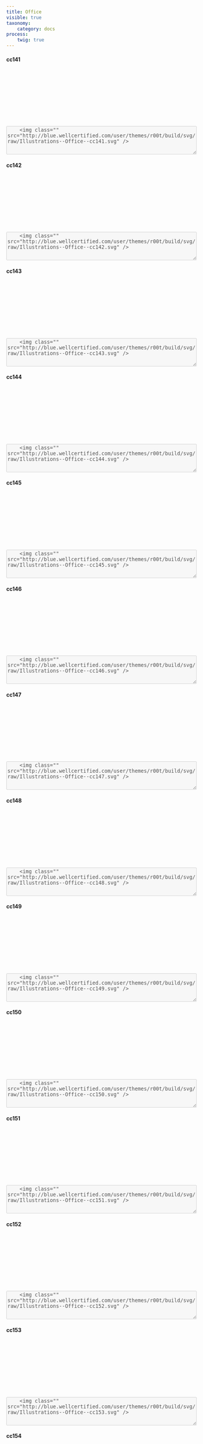 ```yaml
---
title: Office
visible: true
taxonomy:
    category: docs
process:
	twig: true
---
```


<!-- cc141 -->

<div class="row">

<div class="col-3 text-center">
<h4 class="mt-4">cc141</h4>
<svg class="icon icon-xl">
<use xlink:href="../../user/themes/r00t/build/svg/symbol/styleguide.svg#Illustrations--Office--cc141"></use>
</svg>
</div>


<div class="col-9">
<div class="highlight p-4">
	<textarea disabled style="width: 100%; min-height: 75px">
	<img class="" src="http://blue.wellcertified.com/user/themes/r00t/build/svg/raw/Illustrations--Office--cc141.svg" />
	</textarea>
</div>
</div>
</div>



<!-- cc142 -->

<div class="row">

<div class="col-3 text-center">
<h4 class="mt-4">cc142</h4>
<svg class="icon icon-xl">
<use xlink:href="../../user/themes/r00t/build/svg/symbol/styleguide.svg#Illustrations--Office--cc142"></use>
</svg>
</div>


<div class="col-9">
<div class="highlight p-4">
	<textarea disabled style="width: 100%; min-height: 75px">
	<img class="" src="http://blue.wellcertified.com/user/themes/r00t/build/svg/raw/Illustrations--Office--cc142.svg" />
	</textarea>
</div>
</div>
</div>




<!-- cc143 -->

<div class="row">

<div class="col-3 text-center">
<h4 class="mt-4">cc143</h4>
<svg class="icon icon-xl">
<use xlink:href="../../user/themes/r00t/build/svg/symbol/styleguide.svg#Illustrations--Office--cc143"></use>
</svg>
</div>


<div class="col-9">
<div class="highlight p-4">
	<textarea disabled style="width: 100%; min-height: 75px">
	<img class="" src="http://blue.wellcertified.com/user/themes/r00t/build/svg/raw/Illustrations--Office--cc143.svg" />
	</textarea>
</div>
</div>
</div>




<!-- cc144 -->

<div class="row">

<div class="col-3 text-center">
<h4 class="mt-4">cc144</h4>
<svg class="icon icon-xl">
<use xlink:href="../../user/themes/r00t/build/svg/symbol/styleguide.svg#Illustrations--Office--cc144"></use>
</svg>
</div>


<div class="col-9">
<div class="highlight p-4">
	<textarea disabled style="width: 100%; min-height: 75px">
	<img class="" src="http://blue.wellcertified.com/user/themes/r00t/build/svg/raw/Illustrations--Office--cc144.svg" />
	</textarea>
</div>
</div>
</div>




<!-- cc145 -->

<div class="row">

<div class="col-3 text-center">
<h4 class="mt-4">cc145</h4>
<svg class="icon icon-xl">
<use xlink:href="../../user/themes/r00t/build/svg/symbol/styleguide.svg#Illustrations--Office--cc145"></use>
</svg>
</div>


<div class="col-9">
<div class="highlight p-4">
	<textarea disabled style="width: 100%; min-height: 75px">
	<img class="" src="http://blue.wellcertified.com/user/themes/r00t/build/svg/raw/Illustrations--Office--cc145.svg" />
	</textarea>
</div>
</div>
</div>





<!-- cc146 -->

<div class="row">

<div class="col-3 text-center">
<h4 class="mt-4">cc146</h4>
<svg class="icon icon-xl">
<use xlink:href="../../user/themes/r00t/build/svg/symbol/styleguide.svg#Illustrations--Office--cc146"></use>
</svg>
</div>


<div class="col-9">
<div class="highlight p-4">
	<textarea disabled style="width: 100%; min-height: 75px">
	<img class="" src="http://blue.wellcertified.com/user/themes/r00t/build/svg/raw/Illustrations--Office--cc146.svg" />
	</textarea>
</div>
</div>
</div>




<!-- cc147 -->

<div class="row">

<div class="col-3 text-center">
<h4 class="mt-4">cc147</h4>
<svg class="icon icon-xl">
<use xlink:href="../../user/themes/r00t/build/svg/symbol/styleguide.svg#Illustrations--Office--cc147"></use>
</svg>
</div>


<div class="col-9">
<div class="highlight p-4">
	<textarea disabled style="width: 100%; min-height: 75px">
	<img class="" src="http://blue.wellcertified.com/user/themes/r00t/build/svg/raw/Illustrations--Office--cc147.svg" />
	</textarea>
</div>
</div>
</div>





<!-- cc148 -->

<div class="row">

<div class="col-3 text-center">
<h4 class="mt-4">cc148</h4>
<svg class="icon icon-xl">
<use xlink:href="../../user/themes/r00t/build/svg/symbol/styleguide.svg#Illustrations--Office--cc148"></use>
</svg>
</div>


<div class="col-9">
<div class="highlight p-4">
	<textarea disabled style="width: 100%; min-height: 75px">
	<img class="" src="http://blue.wellcertified.com/user/themes/r00t/build/svg/raw/Illustrations--Office--cc148.svg" />
	</textarea>
</div>
</div>
</div>



<!-- cc149 -->

<div class="row">

<div class="col-3 text-center">
<h4 class="mt-4">cc149</h4>
<svg class="icon icon-xl">
<use xlink:href="../../user/themes/r00t/build/svg/symbol/styleguide.svg#Illustrations--Office--cc149"></use>
</svg>
</div>


<div class="col-9">
<div class="highlight p-4">
	<textarea disabled style="width: 100%; min-height: 75px">
	<img class="" src="http://blue.wellcertified.com/user/themes/r00t/build/svg/raw/Illustrations--Office--cc149.svg" />
	</textarea>
</div>
</div>
</div>




<!-- cc150 -->

<div class="row">

<div class="col-3 text-center">
<h4 class="mt-4">cc150</h4>
<svg class="icon icon-xl">
<use xlink:href="../../user/themes/r00t/build/svg/symbol/styleguide.svg#Illustrations--Office--cc150"></use>
</svg>
</div>


<div class="col-9">
<div class="highlight p-4">
	<textarea disabled style="width: 100%; min-height: 75px">
	<img class="" src="http://blue.wellcertified.com/user/themes/r00t/build/svg/raw/Illustrations--Office--cc150.svg" />
	</textarea>
</div>
</div>
</div>




<!-- cc151 -->

<div class="row">

<div class="col-3 text-center">
<h4 class="mt-4">cc151</h4>
<svg class="icon icon-xl">
<use xlink:href="../../user/themes/r00t/build/svg/symbol/styleguide.svg#Illustrations--Office--cc151"></use>
</svg>
</div>


<div class="col-9">
<div class="highlight p-4">
	<textarea disabled style="width: 100%; min-height: 75px">
	<img class="" src="http://blue.wellcertified.com/user/themes/r00t/build/svg/raw/Illustrations--Office--cc151.svg" />
	</textarea>
</div>
</div>
</div>


<!-- cc152 -->

<div class="row">

<div class="col-3 text-center">
<h4 class="mt-4">cc152</h4>
<svg class="icon icon-xl">
<use xlink:href="../../user/themes/r00t/build/svg/symbol/styleguide.svg#Illustrations--Office--cc152"></use>
</svg>
</div>


<div class="col-9">
<div class="highlight p-4">
	<textarea disabled style="width: 100%; min-height: 75px">
	<img class="" src="http://blue.wellcertified.com/user/themes/r00t/build/svg/raw/Illustrations--Office--cc152.svg" />
	</textarea>
</div>
</div>
</div>



<!-- cc153 -->

<div class="row">

<div class="col-3 text-center">
<h4 class="mt-4">cc153</h4>
<svg class="icon icon-xl">
<use xlink:href="../../user/themes/r00t/build/svg/symbol/styleguide.svg#Illustrations--Office--cc153"></use>
</svg>
</div>


<div class="col-9">
<div class="highlight p-4">
	<textarea disabled style="width: 100%; min-height: 75px">
	<img class="" src="http://blue.wellcertified.com/user/themes/r00t/build/svg/raw/Illustrations--Office--cc153.svg" />
	</textarea>
</div>
</div>
</div>





<!-- cc154 -->

<div class="row">

<div class="col-3 text-center">
<h4 class="mt-4">cc154</h4>
<svg class="icon icon-xl">
<use xlink:href="../../user/themes/r00t/build/svg/symbol/styleguide.svg#Illustrations--Office--cc154"></use>
</svg>
</div>


<div class="col-9">
<div class="highlight p-4">
	<textarea disabled style="width: 100%; min-height: 75px">
	<img class="" src="http://blue.wellcertified.com/user/themes/r00t/build/svg/raw/Illustrations--Office--cc154.svg" />
	</textarea>
</div>
</div>
</div>





<!-- cc155 -->

<div class="row">

<div class="col-3 text-center">
<h4 class="mt-4">cc155</h4>
<svg class="icon icon-xl">
<use xlink:href="../../user/themes/r00t/build/svg/symbol/styleguide.svg#Illustrations--Office--cc155"></use>
</svg>
</div>


<div class="col-9">
<div class="highlight p-4">
	<textarea disabled style="width: 100%; min-height: 75px">
	<img class="" src="http://blue.wellcertified.com/user/themes/r00t/build/svg/raw/Illustrations--Office--cc155.svg" />
	</textarea>
</div>
</div>
</div>




<!-- cc156 -->

<div class="row">

<div class="col-3 text-center">
<h4 class="mt-4">cc156</h4>
<svg class="icon icon-xl">
<use xlink:href="../../user/themes/r00t/build/svg/symbol/styleguide.svg#Illustrations--Office--cc156"></use>
</svg>
</div>


<div class="col-9">
<div class="highlight p-4">
	<textarea disabled style="width: 100%; min-height: 75px">
	<img class="" src="http://blue.wellcertified.com/user/themes/r00t/build/svg/raw/Illustrations--Office--cc156.svg" />
	</textarea>
</div>
</div>
</div>




<!-- cc157 -->

<div class="row">

<div class="col-3 text-center">
<h4 class="mt-4">cc157</h4>
<svg class="icon icon-xl">
<use xlink:href="../../user/themes/r00t/build/svg/symbol/styleguide.svg#Illustrations--Office--cc157"></use>
</svg>
</div>


<div class="col-9">
<div class="highlight p-4">
	<textarea disabled style="width: 100%; min-height: 75px">
	<img class="" src="http://blue.wellcertified.com/user/themes/r00t/build/svg/raw/Illustrations--Office--cc157.svg" />
	</textarea>
</div>
</div>
</div>




<!-- cc158 -->

<div class="row">

<div class="col-3 text-center">
<h4 class="mt-4">cc158</h4>
<svg class="icon icon-xl">
<use xlink:href="../../user/themes/r00t/build/svg/symbol/styleguide.svg#Illustrations--Office--cc158"></use>
</svg>
</div>


<div class="col-9">
<div class="highlight p-4">
	<textarea disabled style="width: 100%; min-height: 75px">
	<img class="" src="http://blue.wellcertified.com/user/themes/r00t/build/svg/raw/Illustrations--Office--cc158.svg" />
	</textarea>
</div>
</div>
</div>





<!-- cc159 -->

<div class="row">

<div class="col-3 text-center">
<h4 class="mt-4">cc159</h4>
<svg class="icon icon-xl">
<use xlink:href="../../user/themes/r00t/build/svg/symbol/styleguide.svg#Illustrations--Office--cc159"></use>
</svg>
</div>


<div class="col-9">
<div class="highlight p-4">
	<textarea disabled style="width: 100%; min-height: 75px">
	<img class="" src="http://blue.wellcertified.com/user/themes/r00t/build/svg/raw/Illustrations--Office--cc159.svg" />
	</textarea>
</div>
</div>
</div>



<!-- cc160 -->

<div class="row">

<div class="col-3 text-center">
<h4 class="mt-4">cc160</h4>
<svg class="icon icon-xl">
<use xlink:href="../../user/themes/r00t/build/svg/symbol/styleguide.svg#Illustrations--Office--cc160"></use>
</svg>
</div>


<div class="col-9">
<div class="highlight p-4">
	<textarea disabled style="width: 100%; min-height: 75px">
	<img class="" src="http://blue.wellcertified.com/user/themes/r00t/build/svg/raw/Illustrations--Office--cc160.svg" />
	</textarea>
</div>
</div>
</div>







<!-- cc401 -->

<div class="row">

<div class="col-3 text-center">
<h4 class="mt-4">cc401</h4>
<svg class="icon icon-xl">
<use xlink:href="../../user/themes/r00t/build/svg/symbol/styleguide.svg#Illustrations--Office--cc401"></use>
</svg>
</div>


<div class="col-9">
<div class="highlight p-4">
	<textarea disabled style="width: 100%; min-height: 75px">
	<img class="" src="http://blue.wellcertified.com/user/themes/r00t/build/svg/raw/Illustrations--Office--cc401.svg" />
	</textarea>
</div>
</div>
</div>



<!-- cc402 -->

<div class="row">

<div class="col-3 text-center">
<h4 class="mt-4">cc402</h4>
<svg class="icon icon-xl">
<use xlink:href="../../user/themes/r00t/build/svg/symbol/styleguide.svg#Illustrations--Office--cc402"></use>
</svg>
</div>


<div class="col-9">
<div class="highlight p-4">
	<textarea disabled style="width: 100%; min-height: 75px">
	<img class="" src="http://blue.wellcertified.com/user/themes/r00t/build/svg/raw/Illustrations--Office--cc402.svg" />
	</textarea>
</div>
</div>
</div>




<!-- cc403 -->

<div class="row">

<div class="col-3 text-center">
<h4 class="mt-4">cc403</h4>
<svg class="icon icon-xl">
<use xlink:href="../../user/themes/r00t/build/svg/symbol/styleguide.svg#Illustrations--Office--cc403"></use>
</svg>
</div>


<div class="col-9">
<div class="highlight p-4">
	<textarea disabled style="width: 100%; min-height: 75px">
	<img class="" src="http://blue.wellcertified.com/user/themes/r00t/build/svg/raw/Illustrations--Office--cc403.svg" />
	</textarea>
</div>
</div>
</div>




<!-- cc404 -->

<div class="row">

<div class="col-3 text-center">
<h4 class="mt-4">cc404</h4>
<svg class="icon icon-xl">
<use xlink:href="../../user/themes/r00t/build/svg/symbol/styleguide.svg#Illustrations--Office--cc404"></use>
</svg>
</div>


<div class="col-9">
<div class="highlight p-4">
	<textarea disabled style="width: 100%; min-height: 75px">
	<img class="" src="http://blue.wellcertified.com/user/themes/r00t/build/svg/raw/Illustrations--Office--cc404.svg" />
	</textarea>
</div>
</div>
</div>



<!-- cc405 -->

<div class="row">

<div class="col-3 text-center">
<h4 class="mt-4">cc405</h4>
<svg class="icon icon-xl">
<use xlink:href="../../user/themes/r00t/build/svg/symbol/styleguide.svg#Illustrations--Office--cc405"></use>
</svg>
</div>


<div class="col-9">
<div class="highlight p-4">
	<textarea disabled style="width: 100%; min-height: 75px">
	<img class="" src="http://blue.wellcertified.com/user/themes/r00t/build/svg/raw/Illustrations--Office--cc405.svg" />
	</textarea>
</div>
</div>
</div>





<!-- cc406 -->

<div class="row">

<div class="col-3 text-center">
<h4 class="mt-4">cc406</h4>
<svg class="icon icon-xl">
<use xlink:href="../../user/themes/r00t/build/svg/symbol/styleguide.svg#Illustrations--Office--cc406"></use>
</svg>
</div>


<div class="col-9">
<div class="highlight p-4">
	<textarea disabled style="width: 100%; min-height: 75px">
	<img class="" src="http://blue.wellcertified.com/user/themes/r00t/build/svg/raw/Illustrations--Office--cc406.svg" />
	</textarea>
</div>
</div>
</div>




<!-- cc407 -->

<div class="row">

<div class="col-3 text-center">
<h4 class="mt-4">cc407</h4>
<svg class="icon icon-xl">
<use xlink:href="../../user/themes/r00t/build/svg/symbol/styleguide.svg#Illustrations--Office--cc407"></use>
</svg>
</div>


<div class="col-9">
<div class="highlight p-4">
	<textarea disabled style="width: 100%; min-height: 75px">
	<img class="" src="http://blue.wellcertified.com/user/themes/r00t/build/svg/raw/Illustrations--Office--cc407.svg" />
	</textarea>
</div>
</div>
</div>






<!-- cc408 -->

<div class="row">

<div class="col-3 text-center">
<h4 class="mt-4">cc408</h4>
<svg class="icon icon-xl">
<use xlink:href="../../user/themes/r00t/build/svg/symbol/styleguide.svg#Illustrations--Office--cc408"></use>
</svg>
</div>


<div class="col-9">
<div class="highlight p-4">
	<textarea disabled style="width: 100%; min-height: 75px">
	<img class="" src="http://blue.wellcertified.com/user/themes/r00t/build/svg/raw/Illustrations--Office--cc408.svg" />
	</textarea>
</div>
</div>
</div>




<!-- cc409 -->

<div class="row">

<div class="col-3 text-center">
<h4 class="mt-4">cc409</h4>
<svg class="icon icon-xl">
<use xlink:href="../../user/themes/r00t/build/svg/symbol/styleguide.svg#Illustrations--Office--cc409"></use>
</svg>
</div>


<div class="col-9">
<div class="highlight p-4">
	<textarea disabled style="width: 100%; min-height: 75px">
	<img class="" src="http://blue.wellcertified.com/user/themes/r00t/build/svg/raw/Illustrations--Office--cc409.svg" />
	</textarea>
</div>
</div>
</div>





<!-- cc410 -->

<div class="row">

<div class="col-3 text-center">
<h4 class="mt-4">cc410</h4>
<svg class="icon icon-xl">
<use xlink:href="../../user/themes/r00t/build/svg/symbol/styleguide.svg#Illustrations--Office--cc410"></use>
</svg>
</div>


<div class="col-9">
<div class="highlight p-4">
	<textarea disabled style="width: 100%; min-height: 75px">
	<img class="" src="http://blue.wellcertified.com/user/themes/r00t/build/svg/raw/Illustrations--Office--cc410.svg" />
	</textarea>
</div>
</div>
</div>













